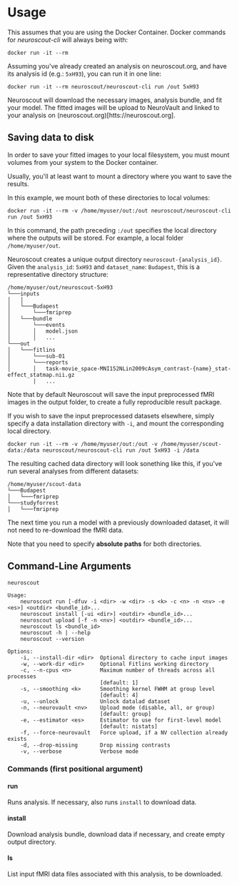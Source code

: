 # Usage

This assumes that you are using the Docker Container.
Docker commands for _neuroscout-cli_ will always being with:

    docker run -it --rm

Assuming you've already created an analysis on neuroscout.org, and have its analysis id (e.g.: `5xH93`), you can run it in one line:

    docker run -it --rm neuroscout/neuroscout-cli run /out 5xH93

Neuroscout will download the necessary images, analysis bundle, and fit your model. The fitted images will be upload to NeuroVault and linked to your analysis on (neuroscout.org)[htts://neuroscout.org].

## Saving data to disk

In order to save your fitted images to your local filesystem, you must mount volumes from your system to the Docker container.

Usually, you'll at least want to mount a directory where you want to save the results. 

In this example, we mount both of these directories to local volumes:

    docker run -it --rm -v /home/myuser/out:/out neuroscout/neuroscout-cli run /out 5xH93


In this command, the path preceding `:/out` specifies the local directory where the outputs will be stored. For example, a local folder `/home/myuser/out`.

Neuroscout creates a unique output directory `neuroscout-{analysis_id}`.
Given the `analysis_id`: `5xH93` and `dataset_name`: `Budapest`, this is a representative directory structure:


    /home/myuser/out/neuroscout-5xH93  
    └───inputs
    │   │
    │   └───Budapest
    │       └───fmriprep
    │   └───bundle
    │       └───events
    │       │   model.json
    │       │   ...
    └───out
    │   └───fitlins
    │       └───sub-01
    │       └───reports
    │       │   task-movie_space-MNI152NLin2009cAsym_contrast-{name}_stat-effect_statmap.nii.gz
            |   ...


Note that by default Neuroscout will save the input preprocessed fMRI images in the output folder, to create a fully reproducible result package.

If you wish to save the input preprocessed datasets elsewhere, simply specify a data installation directory with `-i`, and mount the corresponding local directory.

    docker run -it --rm -v /home/myuser/out:/out -v /home/myuser/scout-data:/data neuroscout/neuroscout-cli run /out 5xH93 -i /data

The resulting cached data directory will look sonething like this, if you've run several analyses from different datasets:


    /home/myuser/scout-data  
    └───Budapest
    │   └───fmriprep
    └───studyforrest
    │   └───fmriprep


The next time you run a model with a previously downloaded dataset, it will not need to re-download the fMRI data. </br>

Note that you need to specify **absolute paths** for both directories.

## Command-Line Arguments

    neuroscout

    Usage:
        neuroscout run [-dfuv -i <dir> -w <dir> -s <k> -c <n> -n <nv> -e <es>] <outdir> <bundle_id>...
        neuroscout install [-ui <dir>] <outdir> <bundle_id>...
        neuroscout upload [-f -n <nv>] <outdir> <bundle_id>...
        neuroscout ls <bundle_id>
        neuroscout -h | --help
        neuroscout --version

    Options:
        -i, --install-dir <dir>  Optional directory to cache input images
        -w, --work-dir <dir>     Optional Fitlins working directory 
        -c, --n-cpus <n>         Maximum number of threads across all processes
                                 [default: 1]
        -s, --smoothing <k>      Smoothing kernel FWHM at group level
                                 [default: 4]
        -u, --unlock             Unlock datalad dataset
        -n, --neurovault <nv>    Upload mode (disable, all, or group)
                                 [default: group]
        -e, --estimator <es>     Estimator to use for first-level model
                                 [default: nistats]
        -f, --force-neurovault   Force upload, if a NV collection already exists
        -d, --drop-missing       Drop missing contrasts
        -v, --verbose	         Verbose mode


### Commands (first positional argument)

#### run                      
Runs analysis. If necessary, also runs `install` to download data.

#### install
Download analysis bundle, download data if necessary, and create empty output directory.

#### ls       
List input fMRI data files associated with this analysis, to be downloaded.
